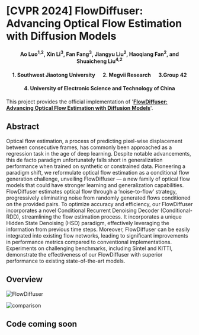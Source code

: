 # [CVPR 2024] FlowDiffuser: Advancing Optical Flow Estimation with Diffusion Models

<h4 align="center">Ao Luo<sup>1,2</sup>, Xin Li<sup>3</sup>, Fan Fang<sup>3</sup>, Jiangyu Liu<sup>2</sup>, Haoqiang Fan<sup>2</sup>, and Shuaicheng Liu<sup>4,2</sup></h4>
<h4 align="center">1. Southwest Jiaotong University &emsp; 2. Megvii Research &emsp; 3.Group 42</h4>
<h4 align="center">4. University of Electronic Science and Technology of China</h4>

This project provides the official implementation of '[**FlowDiffuser: Advancing Optical Flow Estimation with Diffusion Models**](https://openaccess.thecvf.com/content/CVPR2024/papers/Luo_FlowDiffuser_Advancing_Optical_Flow_Estimation_with_Diffusion_Models_CVPR_2024_paper.pdf)'.

## Abstract
Optical flow estimation, a process of predicting pixel-wise displacement between consecutive frames, has commonly been approached as a regression task in the age of deep learning. Despite notable advancements, this de facto paradigm unfortunately falls short in generalization performance when trained on synthetic or constrained data. Pioneering a paradigm shift, we reformulate optical flow estimation as a conditional flow generation challenge, unveiling FlowDiffuser — a new family of optical flow models that could have stronger learning and generalization capabilities. FlowDiffuser estimates optical flow through a ‘noise-to-flow’ strategy, progressively eliminating noise from randomly generated flows conditioned on the provided pairs. To optimize accuracy and efficiency, our FlowDiffuser incorporates a novel Conditional Recurrent Denoising Decoder (Conditional-RDD), streamlining the flow estimation process. It incorporates a unique Hidden State Denoising (HSD) paradigm, effectively leveraging the information from previous time steps. Moreover, FlowDiffuser can be easily integrated into existing flow networks, leading to significant improvements in performance metrics compared to conventional implementations. Experiments on challenging benchmarks, including Sintel and KITTI, demonstrate the effectiveness of our FlowDiffuser with superior performance to existing state-of-the-art models. 


## Overview

![FlowDiffuser](https://github.com/LA30/FlowDiffuser/assets/47421121/3d90bb6b-a3a0-411d-b8f6-66119f08b2b2)

![comparison](https://github.com/LA30/FlowDiffuser/assets/47421121/5463a1a7-c9bd-4596-afe5-d5b0c0ed7b40)


## Code coming soon
